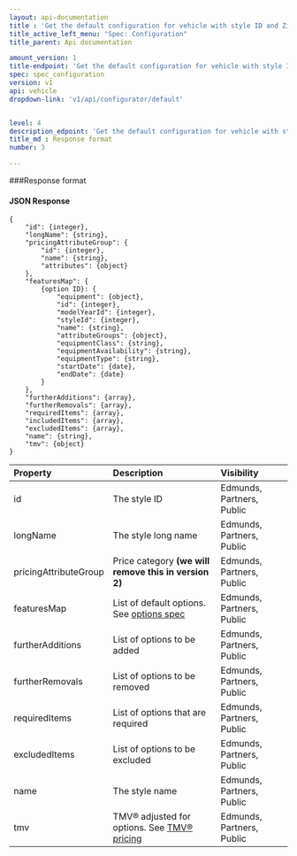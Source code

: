 ```yaml
---
layout: api-documentation
title : 'Get the default configuration for vehicle with style ID and Zip Code'
title_active_left_menu: "Spec: Configuration"
title_parent: Api documentation

amount_version: 1
title-endpoint: 'Get the default configuration for vehicle with style ID and Zip Code'
spec: spec_configuration
version: v1
api: vehicle
dropdown-link: 'v1/api/configurator/default'


level: 4
description_edpoint: 'Get the default configuration for vehicle with style ID and Zip Code'
title_md : Response format
number: 3

---
```


###Response format

#### JSON Response

	{
	    "id": {integer},
	    "longName": {string},
	    "pricingAttributeGroup": {
	        "id": {integer},
	        "name": {string},
	        "attributes": {object}
	    },
	    "featuresMap": {
	        {option ID}: {
	            "equipment": {object},
	            "id": {integer},
	            "modelYearId": {integer},
	            "styleId": {integer},
	            "name": {string},
	            "attributeGroups": {object},
	            "equipmentClass": {string},
	            "equipmentAvailability": {string},
	            "equipmentType": {string},
	            "startDate": {date},
	            "endDate": {date}
	        }
	    },
	    "furtherAdditions": {array},
	    "furtherRemovals": {array},
	    "requiredItems": {array},
	    "includedItems": {array},
	    "excludedItems": {array},
	    "name": {string},
	    "tmv": {object}
	}


| Property      				| Description                         					| Visibility                |
|:------------------------------|:------------------------------------------------------|:------------------------- |
| id		    				| The style ID											| Edmunds, Partners, Public |
| longName		    			| The style long name									| Edmunds, Partners, Public |
| pricingAttributeGroup			| Price category **(we will remove this in version 2)**	| Edmunds, Partners, Public |
| featuresMap	  				| List of default options. See [options spec](/api-documentation/vehicle/spec_colors_and_options/v2/)	| Edmunds, Partners, Public |
| furtherAdditions		    	| List of options to be added							| Edmunds, Partners, Public |
| furtherRemovals				| List of options to be removed							| Edmunds, Partners, Public |
| requiredItems	    			| List of options that are required						| Edmunds, Partners, Public |
| excludedItems	    			| List of options to be excluded						| Edmunds, Partners, Public |
| name			    			| The style name										| Edmunds, Partners, Public |
| tmv			    			| TMV® adjusted for options. See [TMV® pricing](/api-documentation/vehicle/price_tmv/v1/)					| Edmunds, Partners, Public |

